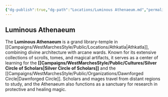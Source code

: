 ```yaml
---
{"dg-publish":true,"dg-path":"Locations/Luminous Athenaeum.md","permalink":"/locations/luminous-athenaeum/","tags":["location"],"dgShowFileTree":true}
---
```


## **Luminous Athenaeum**

The **Luminous Athenaeum** is a grand library-temple in [[Campaigns/WestMarchesStyle/Public/Locations/Athkatla\|Athkatla]], combining divine architecture with arcane wards. Known for its extensive collections of scrolls, tomes, and magical artifacts, it serves as a center of learning for the **[[Campaigns/WestMarchesStyle/Public/Cultures/Silver Circle of Scholars\|Silver Circle of Scholars]]** and the [[Campaigns/WestMarchesStyle/Public/Organizations/Dawnforged Circle\|Dawnforged Circle]]. Scholars and mages travel from distant regions to study, and the Athenaeum also functions as a sanctuary for research in protective and healing magic.